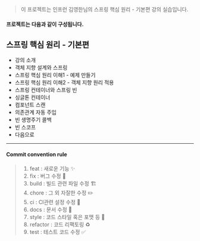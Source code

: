 >이 프로젝트는 인프런 김영한님의 스프링 핵심 원리 - 기본편 강의 실습입니다.

<h4> 프로젝트는 다음과 같이 구성됩니다.</h4>

## 스프링 핵심 원리 - 기본편
* 강의 소개
* 객체 지향 설계와 스프링
* 스프링 핵심 원리 이해1 - 예제 만들기
* 스프링 핵심 원리 이해2 - 객체 지향 원리 적용
* 스프링 컨테이너와 스프링 빈
* 싱글톤 컨테이너
* 컴포넌트 스캔
* 의존관계 자동 주입
* 빈 생명주기 콜백
* 빈 스코프
* 다음으로

---

<h4>Commit convention rule</h4>

> 1. feat : 새로운 기능 ✨
> 2. fix : 버그 수정 🐛
> 3. build : 빌드 관련 파일 수정 🏗️
> 4. chore : 그 외 자잘한 수정 ✏️
> 5. ci : CI관련 설정 수정 👷
> 6. docs : 문서 수정 📝
> 7. style : 코드 스타일 혹은 포맷 등 💄
> 8. refactor :  코드 리팩토링 ♻️
> 9. test : 테스트 코드 수정 ✅